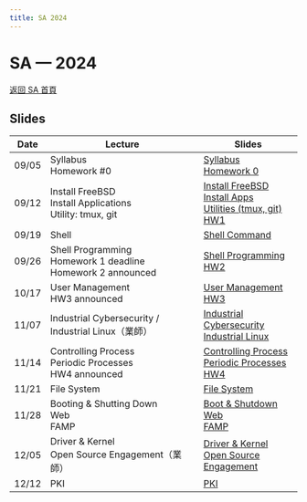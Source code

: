 ```yaml
---
title: SA 2024
---
```


# SA — 2024

[返回 SA 首頁](/sa/)

## Slides

| Date  | Lecture | Slides |
|-------|-------------|----------|
| 09/05 | Syllabus<br>Homework #0 | [Syllabus](/assets/sa/2024/00_Syllabus.pdf) <br> [Homework 0](/assets/sa/2024/HW0.pdf) |
| 09/12 | Install FreeBSD<br>Install Applications<br>Utility: tmux, git | [Install FreeBSD](/assets/sa/2024/01_Install_FreeBSD.pdf) <br> [Install Apps](/assets/sa/2024/02_Installing_Applications.pdf) <br> [Utilities (tmux, git)](/assets/sa/2024/05_Utilities_tmux_git.pdf) <br> [HW1](/assets/sa/2024/hw1.pdf) |
| 09/19 | Shell | [Shell Command](/assets/sa/2024/03_Shell.pdf) |
| 09/26 | Shell Programming<br>Homework 1 deadline<br>Homework 2 announced | [Shell Programming](/assets/sa/2024/04_ShellProgramming.pdf) <br> [HW2](/assets/sa/2024/hw2.pdf) |
| 10/17 | User Management<br>HW3 announced | [User Management](/assets/sa/2024/07_User_Management.pdf) <br> [HW3](/assets/sa/2024/hw3.pdf) |
| 11/07 | Industrial Cybersecurity / Industrial Linux（業師） | [Industrial Cybersecurity](/assets/sa/2024/Industrial%20Cybersecurity_Max%20Hsu.pdf) <br> [Industrial Linux](/assets/sa/2024/Industrial%20Linux_Keifer%20Lee.pdf) |
| 11/14 | Controlling Process<br>Periodic Processes<br>HW4 announced | [Controlling Process](/assets/sa/2024/08_Controlling_Process.pdf) <br> [Periodic Processes](/assets/sa/2024/09_Periodic_Processes.pdf) <br> [HW4](/assets/sa/2024/hw4.pdf) |
| 11/21 | File System | [File System](/assets/sa/2024/10_FileSystem.pdf) |
| 11/28 | Booting & Shutting Down<br>Web<br>FAMP | [Boot & Shutdown](/assets/sa/2024/06_Boot_ShutDown.pdf) <br> [Web](/assets/sa/2024/18_Web.pdf) <br> [FAMP](/assets/sa/2024/19_FAMP.pdf) |
| 12/05 | Driver & Kernel<br>Open Source Engagement（業師） | [Driver & Kernel](/assets/sa/2024/20_Driver_and_Kernel.pdf) <br> [Open Source Engagement](/assets/sa/2024/21_Open_Source_Engagement.pdf) |
| 12/12 | PKI | [PKI](/assets/sa/2024/22_PKI.pdf) |

